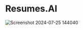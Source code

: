 # Resumes.AI
![Screenshot 2024-07-25 144040](https://github.com/user-attachments/assets/bfa082c0-2da2-445e-a6fd-300f7ceb04ae)
